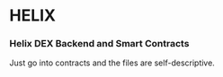 # HELIX
### Helix DEX Backend and Smart Contracts

Just go into contracts and the files are self-descriptive.
